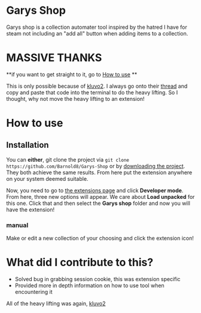 # Garys Shop

Garys shop is a collection automater tool inspired by the hatred I have for steam not including an "add all" button when adding items to a collection. 

# MASSIVE THANKS

**if you want to get straight to it, go to [How to use](#how-to-use) **

This is only possible because of [kluvo2](https://www.reddit.com/user/kluvo2/). I always go onto their [thread](https://www.reddit.com/r/CitiesSkylines/comments/8hrdsd/add_all_subscribed_items_to_steam_collections_at/) and copy and paste that code into the terminal to do the heavy lifting. So I thought, why not move the heavy lifting to an extension!

# How to use

## Installation

You can **either**, git clone the project via ``git clone https://github.com/Barnold8/Garys-Shop`` or by [downloading the project](https://github.com/Barnold8/Garys-Shop/archive/refs/heads/main.zip). They both achieve the same results. From here put the extension anywhere on your system deemed suitable. 

Now, you need to go to [the extensions page](chrome://extensions) and click **Developer mode**. From here, three new options will appear. We care about **Load unpacked** for this one. Click that and then select the **Garys shop** folder and now you will have the extension!

### manual

Make or edit a new collection of your choosing and click the extension icon!


# What did I contribute to this?

* Solved bug in grabbing session cookie, this was extension specific
* Provided more in depth information on how to use tool when encountering it

All of the heavy lifting was again, [kluvo2](https://www.reddit.com/user/kluvo2/)